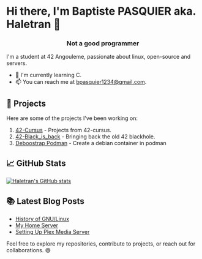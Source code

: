# Hi there, I'm Baptiste PASQUIER aka. Haletran 👋
<h3 align='center'> Not a good programmer </h3>

I'm a student at 42 Angouleme, passionate about linux, open-source and servers.

- 🌱 I'm currently learning C.
- 📫 You can reach me at <a href="mailto:bpasquier1234@gmail.com">bpasquier1234@gmail.com</a>.

## 🚀 Projects

Here are some of the projects I've been working on:

1. [42-Cursus](https://github.com/Haletran/42-Cursus) - Projects from 42-cursus.
2. [42-Black_is_back](https://github.com/Haletran/42-Blackholeisback) - Bringing back the old 42 blackhole.
3. [Deboostrap Podman](https://github.com/Haletran/Deboostrap-Podman) - Create a debian container in podman

## 📈 GitHub Stats

[![Haletran's GitHub stats](https://github-readme-stats.vercel.app/api?username=Haletran)](https://github.com/Haletran/github-readme-stats)

## 📚 Latest Blog Posts

- [History of GNU/Linux](https://baptistepasquier.xyz/articles/article1/)
- [My Home Server](https://baptistepasquier.xyz/articles/article4/)
- [Setting Up Plex Media Server](https://baptistepasquier.xyz/guides/guide4/)

Feel free to explore my repositories, contribute to projects, or reach out for collaborations. 😄

